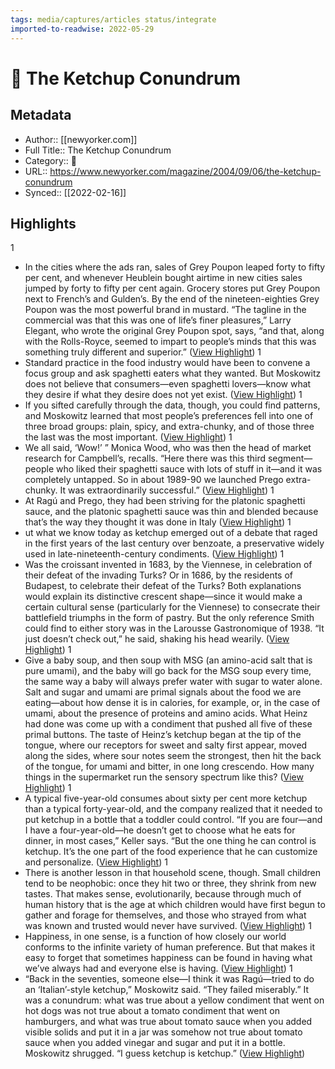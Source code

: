 ```yaml
---
tags: media/captures/articles status/integrate
imported-to-readwise: 2022-05-29
---
```

# 📰 The Ketchup Conundrum

## Metadata
- Author:: [[newyorker.com]]
- Full Title:: The Ketchup Conundrum
- Category:: 📰
- URL:: https://www.newyorker.com/magazine/2004/09/06/the-ketchup-conundrum
- Synced:: [[2022-02-16]]

## Highlights
1
- In the cities where the ads ran, sales of Grey Poupon leaped forty to fifty per cent, and whenever Heublein bought airtime in new cities sales jumped by forty to fifty per cent again. Grocery stores put Grey Poupon next to French’s and Gulden’s. By the end of the nineteen-eighties Grey Poupon was the most powerful brand in mustard. “The tagline in the commercial was that this was one of life’s finer pleasures,” Larry Elegant, who wrote the original Grey Poupon spot, says, “and that, along with the Rolls-Royce, seemed to impart to people’s minds that this was something truly different and superior.” ([View Highlight](https://instapaper.com/read/1483805168/18807095))
1
- Standard practice in the food industry would have been to convene a focus group and ask spaghetti eaters what they wanted. But Moskowitz does not believe that consumers—even spaghetti lovers—know what they desire if what they desire does not yet exist. ([View Highlight](https://instapaper.com/read/1483805168/18807118))
1
- If you sifted carefully through the data, though, you could find patterns, and Moskowitz learned that most people’s preferences fell into one of three broad groups: plain, spicy, and extra-chunky, and of those three the last was the most important. ([View Highlight](https://instapaper.com/read/1483805168/18807126))
1
- We all said, ‘Wow!’ ” Monica Wood, who was then the head of market research for Campbell’s, recalls. “Here there was this third segment—people who liked their spaghetti sauce with lots of stuff in it—and it was completely untapped. So in about 1989-90 we launched Prego extra-chunky. It was extraordinarily successful.” ([View Highlight](https://instapaper.com/read/1483805168/18807128))
1
- At Ragú and Prego, they had been striving for the platonic spaghetti sauce, and the platonic spaghetti sauce was thin and blended because that’s the way they thought it was done in Italy ([View Highlight](https://instapaper.com/read/1483805168/18807131))
1
- ut what we know today as ketchup emerged out of a debate that raged in the first years of the last century over benzoate, a preservative widely used in late-nineteenth-century condiments. ([View Highlight](https://instapaper.com/read/1483805168/18807146))
1
- Was the croissant invented in 1683, by the Viennese, in celebration of their defeat of the invading Turks? Or in 1686, by the residents of Budapest, to celebrate their defeat of the Turks? Both explanations would explain its distinctive crescent shape—since it would make a certain cultural sense (particularly for the Viennese) to consecrate their battlefield triumphs in the form of pastry. But the only reference Smith could find to either story was in the Larousse Gastronomique of 1938. “It just doesn’t check out,” he said, shaking his head wearily. ([View Highlight](https://instapaper.com/read/1483805168/18807153))
1
- Give a baby soup, and then soup with MSG (an amino-acid salt that is pure umami), and the baby will go back for the MSG soup every time, the same way a baby will always prefer water with sugar to water alone. Salt and sugar and umami are primal signals about the food we are eating—about how dense it is in calories, for example, or, in the case of umami, about the presence of proteins and amino acids. What Heinz had done was come up with a condiment that pushed all five of these primal buttons. The taste of Heinz’s ketchup began at the tip of the tongue, where our receptors for sweet and salty first appear, moved along the sides, where sour notes seem the strongest, then hit the back of the tongue, for umami and bitter, in one long crescendo. How many things in the supermarket run the sensory spectrum like this? ([View Highlight](https://instapaper.com/read/1483805168/18807159))
1
- A typical five-year-old consumes about sixty per cent more ketchup than a typical forty-year-old, and the company realized that it needed to put ketchup in a bottle that a toddler could control. “If you are four—and I have a four-year-old—he doesn’t get to choose what he eats for dinner, in most cases,” Keller says. “But the one thing he can control is ketchup. It’s the one part of the food experience that he can customize and personalize. ([View Highlight](https://instapaper.com/read/1483805168/18807160))
1
- There is another lesson in that household scene, though. Small children tend to be neophobic: once they hit two or three, they shrink from new tastes. That makes sense, evolutionarily, because through much of human history that is the age at which children would have first begun to gather and forage for themselves, and those who strayed from what was known and trusted would never have survived. ([View Highlight](https://instapaper.com/read/1483805168/18807161))
1
- Happiness, in one sense, is a function of how closely our world conforms to the infinite variety of human preference. But that makes it easy to forget that sometimes happiness can be found in having what we’ve always had and everyone else is having. ([View Highlight](https://instapaper.com/read/1483805168/18807165))
1
- “Back in the seventies, someone else—I think it was Ragú—tried to do an ‘Italian’-style ketchup,” Moskowitz said. “They failed miserably.” It was a conundrum: what was true about a yellow condiment that went on hot dogs was not true about a tomato condiment that went on hamburgers, and what was true about tomato sauce when you added visible solids and put it in a jar was somehow not true about tomato sauce when you added vinegar and sugar and put it in a bottle. Moskowitz shrugged. “I guess ketchup is ketchup.” ([View Highlight](https://instapaper.com/read/1483805168/18807167))
